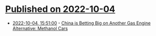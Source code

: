 # [Published on 2022-10-04](index.md)

* [2022-10-04, 15:51:00](https://soylentnews.org/article.pl?sid=22/10/04/0421257&from=rss) - [China is Betting Big on Another Gas Engine Alternative: Methanol Cars](https://soylentnews.org/article.pl?sid=22/10/04/0421257&from=rss)

